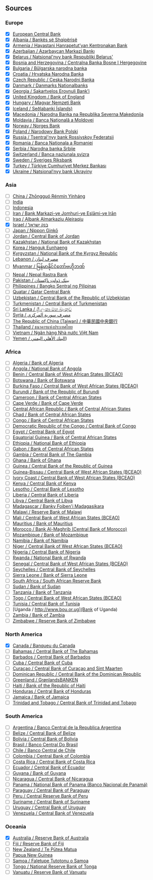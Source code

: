 ## Sources

### Europe

- [x] [European Central Bank](https://ecb.europa.eu)
- [x] [Albania / Bankës së Shqipërisë](https://www.bankofalbania.org/home/)
- [x] [Armenia / Hayastani Hanrapetut’yan Kentronakan Bank](https://www.cba.am/en/sitepages/default.aspx)
- [x] [Azerbaijan / Azərbaycan Mərkəzi Bankı](https://www.cbar.az)
- [x] [Belarus / Natsional'nyy bank Respubliki Belarus'](https://www.nbrb.by/engl/)
- [x] [Bosnia and Herzegovina / Centralna Banka Bosne I Hergegovine](https://www.cbbh.ba/?lang=en)
- [x] [Bulgaria / Bŭlgarska narodna banka](https://www.bnb.bg/?toLang=_EN)
- [x] [Croatia / Hrvatska Narodna Banka](https://www.hnb.hr/home)
- [x] [Czech Republic / Ceska Narodni Banka](https://www.cnb.cz/en/index.html)
- [x] [Danmark / Danmarks Nationalbanks](https://www.nationalbanken.dk/en)
- [x] [Georgia / Sakartvelos Erovnuli Bank’i](https://www.nbg.gov.ge)
- [x] [United Kingdom / Bank of England](https://www.bankofengland.co.uk/)
- [x] [Hungary / Magyar Nemzeti Bank](https://www.mnb.hu/en/)
- [x] [Iceland / Seðlabanki Íslands)](https://cb.is)
- [x] [Macedonia / Narodna Banka na Republika Severna Makedonija](https://www.nbrm.mk/)
- [x] [Moldavia / Banca Naţională a Moldovei](https://www.bnm.md/)
- [x] [Norway / Norges Bank](https://www.norges-bank.no/en/)
- [x] [Poland / Narodowy Bank Polski](https://www.nbp.pl/)
- [x] [Russia / Tsentral'nyy bank Rossiyskoy Federatsii](https://cbr.ru/)
- [x] [Romania / Banca Nationala a Romaniei](https://www.bnro.ro/Home.aspx)
- [x] [Serbia / Narodna banka Srbije](https://www.nbs.rs/en/indeks/index.html)
- [x] [Switzerland / Banca naziunala svizra](https://www.snb.ch/)
- [x] [Sweden / Sveriges Riksbank](https://www.riksbank.se/en-gb/)
- [x] [Turkey / Türkiye Cumhuriyet Merkez Bankası](https://www.tcmb.gov.tr/)
- [x] [Ukraine / Natsionalʹnyy bank Ukrayiny](https://www.bank.gov.ua/)

### Asia

- [ ] [China / Zhōngguó Rénmín Yínháng](https://www.pbc.gov.cn/en/3688006/index.html)
- [ ] [India](https://rbi.org.in/)
- [ ] [Indonesia](https://www.bi.go.id/)
- [ ] [Iran / Bank Markazi-ye Jomhuri-ye Eslāmi-ye Irān](https://www.cbi.ir/default_en.aspx)
- [ ] [Iraq / Albank Almarkaziu Aleiraqiu](https://www.cbi.iq/)
- [x] [Israel / בנק ישראל](https://www.boi.org.il/)
- [ ] [Japan / Nippon Ginkō](https://www.boj.or.jp/en/)
- [ ] [Jordan / Central Bank of Jordan](http://www.cbj.gov.jo/)
- [ ] [Kazakhstan / National Bank of Kazakhstan](http://www.nationalbank.kz)
- [ ] [Korea / Hanguk Eunhaeng](https://www.bok.or.kr/eng/)
- [ ] [Kyrgyzstan / National Bank of the Kyrgyz Republic](http://www.nbkr.kg)
- [ ] [Lebanon / مصرف لبنان](https://www.bdl.gov.lb/)
- [ ] [Myanmar / မြန်မာနိုင်ငံတော်ဗဟိုဘဏ်](https://www.cbm.gov.mm/)
- [ ] [Nepal / Nepal Rastra Bank](https://www.nrb.org.np/)
- [ ] [Pakistan / بینک دَولتِ پاکِستان](https://www.sbp.org.pk/)
- [ ] [Philippines / Bangko Sentral ng Pilipinas](https://www.bsp.gov.ph/)
- [ ] [Quatar / Qatar Central Bank](http://www.qcb.gov.qa)
- [ ] [Uzbekistan / Central Bank of the Republic of Uzbekistan](http://www.cbu.uz)
- [ ] [Turkmenistan / Central Bank of Turkmenistan](http://www.cbt.tm/)
- [ ] [Sri Lanka / ශ්‍රී ලංකා මහ බැංකුව](https://www.cbsl.gov.lk/)
- [ ] [Syria / مصرف سورية المركزي](https://cb.gov.sy/en)
- [ ] [The Republic of China (Taiwan) / 中華民國中央銀行](https://www.cbc.gov.tw/en/mp-2.html)
- [ ] [Thailand / ธนาคารแห่งประเทศไทย](https://www.bot.or.th/)
- [ ] [Vietnam / Ngân hàng Nhà nước Việt Nam](https://www.sbv.gov.vn/)
- [ ] [Yemen / البنك الأهلي اليمني](https://www.nbyemen.com/iNav/index_ar.html))

### Africa

- [ ] [Algeria / Bank of Algeria](http://www.bank-of-algeria.dz/)
- [ ] [Angola / National Bank of Angola](http://www.bna.ao)
- [ ] [Benin / Central Bank of West African States (BCEAO)](http://www.bceao.int)
- [ ] [Botswana / Bank of Botswana](http://www.bankofbotswana.bw/)
- [ ] [Burkina Faso / Central Bank of West African States (BCEAO)](http://www.bceao.int)
- [ ] [Burundi / Bank of the Republic of Burundi](http://www.brb.bi)
- [ ] [Cameroon / Bank of Central African States](https://www.beac.int)
- [ ] [Cape Verde / Bank of Cape Verde](http://www.bcv.cv)
- [ ] [Central African Republic / Bank of Central African States](https://www.beac.int)
- [ ] [Chad / Bank of Central African States](https://www.beac.int)
- [ ] [Congo / Bank of Central African States](https://www.beac.int/)
- [ ] [Democratic Republic of the Congo / Central Bank of Congo](http://www.bcc.cd)
- [ ] [Egypt / Central Bank of Egypt](http://www.cbe.org.eg/)
- [ ] [Equatorial Guinea / Bank of Central African States](https://www.beac.int)
- [ ] [Ethiopia / National Bank of Ethiopia](http://www.nbe.gov.et)
- [ ] [Gabon / Bank of Central African States](https://www.beac.int)
- [ ] [Gambia / Central Bank of The Gambia](http://www.cbg.gm)
- [ ] [Ghana / Bank of Ghana](http://www.bog.gov.gh/)
- [ ] [Guinea / Central Bank of the Republic of Guinea](http://www.bcrg-guinee.org/)
- [ ] [Guinea-Bissau / Central Bank of West African States (BCEAO)](http://www.bceao.int)
- [ ] [Ivory Coast / Central Bank of West African States (BCEAO)](http://www.bceao.int/)
- [ ] [Kenya / Central Bank of Kenya](http://www.centralbank.go.ke/)
- [ ] [Lesotho / Central Bank of Lesotho](http://www.centralbank.org.ls)
- [ ] [Liberia / Central Bank of Liberia](http://www.cbl.org.lr/)
- [ ] [Libya / Central Bank of Libya](http://www.cbl.gov.ly/eg/)
- [ ] [Madagascar / Banky Foiben'i Madagasikara](http://www.banque-centrale.mg)
- [ ] [Malawi / Reserve Bank of Malawi](http://www.rbm.mw/)
- [ ] [Mali / Central Bank of West African States (BCEAO)](http://www.bceao.int)
- [ ] [Mauritius / Bank of Mauritius](http://www.bom.mu/)
- [ ] [Morocco / Bank Al-Maghrib (Central Bank of Morocco)](http://www.bkam.ma/en)
- [ ] [Mozambique / Bank of Mozambique](http://www.bancomoc.mz)
- [ ] [Namibia / Bank of Namibia](http://www.bon.com.na/)
- [ ] [Niger / Central Bank of West African States (BCEAO)](http://www.bceao.int)
- [ ] [Nigeria / Central Bank of Nigeria](http://www.cbn.gov.ng/)
- [ ] [Rwanda / National Bank of Rwanda](http://www.bnr.rw)
- [ ] [Senegal / Central Bank of West African States (BCEAO)](http://www.bceao.int)
- [ ] [Seychelles / Central Bank of Seychelles](http://www.cbs.sc)
- [ ] [Sierra Leone / Bank of Sierra Leone](http://www.bsl.gov.sl/)
- [ ] [South Africa / South African Reserve Bank](http://www.resbank.co.za)
- [ ] [Sudan / Bank of Sudan](http://www.cbos.gov.sd/en)
- [ ] [Tanzania / Bank of Tanzania](https://www.bot.go.tz/)
- [ ] [Togo / Central Bank of West African States (BCEAO)](http://www.bceao.int)
- [ ] [Tunisia / Central Bank of Tunisia](http://www.bct.gov.tn)
- [ ] [Uganda / http://www.bou.or.ug](Bank of Uganda)
- [ ] [Zambia / Bank of Zambia](http://www.boz.zm/)
- [ ] [Zimbabwe / Reserve Bank of Zimbabwe](http://www.rbz.co.zw)

### North America

- [x] [Canada / Banqueu du Canada](https://www.bankofcanada.ca/)
- [ ] [Bahamas / Central Bank of The Bahamas](http://www.centralbankbahamas.com/)
- [ ] [Barbados / Central Bank of Barbados](http://www.centralbank.org.bb/)
- [ ] [Cuba / Central Bank of Cuba](http://www.bc.gob.cu/english/home.asp)
- [ ] [Curaçao / Central Bank of Curaçao and Sint Maarten](http://www.centralbank.cw/)
- [ ] [Dominican Republic / Central Bank of the Dominican Republic](http://www.bancentral.gov.do)
- [ ] [Greenland / GrønlandsBANKEN](https://www.banken.gl/en)
- [ ] [Haiti / Bank of the Republic of Haiti](https://www.brh.ht/)
- [ ] [Honduras / Central Bank of Honduras](http://www.bch.hn/)
- [ ] [Jamaica / Bank of Jamaica](http://www.boj.org.jm/)
- [ ] [Trinidad and Tobago / Central Bank of Trinidad and Tobago](http://www.central-bank.org.tt/)

### South America

- [ ] [Argentina / Banco Central de la Republica Argentina](https://www.bcra.gob.ar/default.asp)
- [ ] [Belize / Central Bank of Belize](http://www.centralbank.org.bz)
- [ ] [Bolivia / Central Bank of Bolivia](http://www.bcb.gob.bo)
- [ ] [Brasil / Banco Central Do Brasil](https://www.bcb.gov.br/en)
- [ ] [Chile / Banco Central de Chile](https://www.bcentral.cl/en/web/banco-central)
- [ ] [Colombia / Central Bank of Colombia](http://www.banrep.gov.co/en)
- [ ] [Costa Rica / Central Bank of Costa Rica](http://www.bccr.fi.cr)
- [ ] [Ecuador / Central Bank of Ecuador](http://www.bce.fin.ec)
- [ ] [Guyana / Bank of Guyana](http://www.bankofguyana.org.gy)
- [ ] [Nicaragua / Central Bank of Nicaragua](http://www.bcn.gob.ni/)
- [ ] [Panama / National Bank of Panama (Banco Nacional de Panamá)](https://www.banconal.com.pa/)
- [ ] [Paraguay / Central Bank of Paraguay](http://www.bcp.gov.py)
- [ ] [Peru / Central Reserve Bank of Peru](http://www.bcrp.gob.pe/)
- [ ] [Suriname / Central Bank of Suriname](http://www.cbvs.sr)
- [ ] [Uruguay / Central Bank of Uruguay](http://www.bcu.gub.uy)
- [ ] [Venezuela / Central Bank of Venezuela](http://www.bcv.org.ve)

### Oceania

- [x] [Australia / Reserve Bank of Australia](https://www.rba.gov.au/)
- [ ] [Fiji / Reserve Bank of Fiji](https://www.rbf.gov.fj/)
- [ ] [New Zealand / Te Pūtea Matua](https://www.rbnz.govt.nz/index.html)
- [ ] [Papua New Guinea](https://www.bankpng.gov.pg/)
- [ ] [Samoa / Faletupe Tutotonu o Samoa](https://www.cbs.gov.ws/)
- [ ] [Tongo / National Reserve Bank of Tonga](https://www.reservebank.to/)
- [ ] [Vanuatu / Reserve Bank of Vanuatu](https://www.rbv.gov.vu/)
